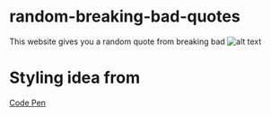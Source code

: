 # random-breaking-bad-quotes
This website gives you a random quote from breaking bad
![alt text](../breaking-bad1/src/image.png)
# Styling idea from 
[Code Pen](https://codepen.io/-JosueDev/pen/BaVyQxx)
